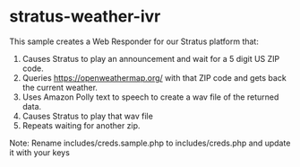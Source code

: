 # stratus-weather-ivr

This sample creates a Web Responder for our Stratus platform that:

1. Causes Stratus to play an announcement and wait for a 5 digit US ZIP code.
2. Queries https://openweathermap.org/ with that ZIP code and gets back the current weather.
3. Uses Amazon Polly text to speech to create a wav file of the returned data.
4. Causes Stratus to play that wav file
5. Repeats waiting for another zip.

Note:  Rename includes/creds.sample.php to includes/creds.php and update it with your keys

